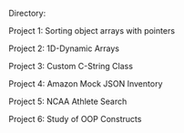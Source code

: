 Directory:

Project 1: Sorting object arrays with pointers

Project 2: 1D-Dynamic Arrays 

Project 3: Custom C-String Class

Project 4: Amazon Mock JSON Inventory

Project 5: NCAA Athlete Search

Project 6: Study of OOP Constructs 
